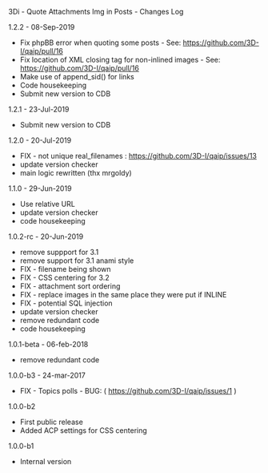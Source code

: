 3Di - Quote Attachments Img in Posts - Changes Log

1.2.2 - 08-Sep-2019
 - Fix phpBB error when quoting some posts - See: https://github.com/3D-I/qaip/pull/16
 - Fix location of XML closing tag for non-inlined images  - See: https://github.com/3D-I/qaip/pull/16
 - Make use of append_sid() for links
 - Code housekeeping
 - Submit new version to CDB

1.2.1 - 23-Jul-2019
 - Submit new version to CDB

1.2.0 - 20-Jul-2019
 - FIX - not unique real_filenames : https://github.com/3D-I/qaip/issues/13
 - update version checker
 - main logic rewritten (thx mrgoldy)

1.1.0 - 29-Jun-2019
 - Use relative URL
 - update version checker
 - code housekeeping

1.0.2-rc - 20-Jun-2019
 - remove suppport for 3.1
 - remove support for 3.1 anami style
 - FIX - filename being shown
 - FIX - CSS centering for 3.2
 - FIX - attachment sort ordering
 - FIX - replace images in the same place they were put if INLINE
 - FIX - potential SQL injection
 - update version checker
 - remove redundant code
 - code housekeeping

1.0.1-beta - 06-feb-2018
 - remove redundant code

1.0.0-b3 - 24-mar-2017
 - FIX - Topics polls - BUG: ( https://github.com/3D-I/qaip/issues/1 )

1.0.0-b2
 - First public release
 - Added ACP settings for CSS centering

1.0.0-b1
 - Internal version
